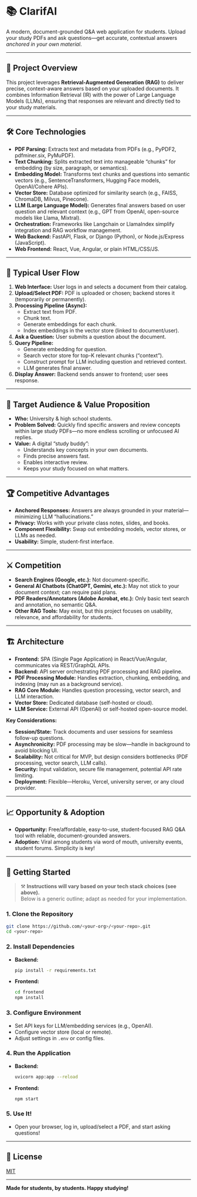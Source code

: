 # 📚 ClarifAI

A modern, document-grounded Q&A web application for students. Upload your study PDFs and ask questions—get accurate, contextual answers *anchored in your own material*.

---

## 🚀 Project Overview

This project leverages **Retrieval-Augmented Generation (RAG)** to deliver precise, context-aware answers based on your uploaded documents. It combines Information Retrieval (IR) with the power of Large Language Models (LLMs), ensuring that responses are relevant and directly tied to your study materials.

---

## 🛠️ Core Technologies

- **PDF Parsing:** Extracts text and metadata from PDFs (e.g., PyPDF2, pdfminer.six, PyMuPDF).
- **Text Chunking:** Splits extracted text into manageable “chunks” for embedding (by size, paragraph, or semantics).
- **Embedding Model:** Transforms text chunks and questions into semantic vectors (e.g., SentenceTransformers, Hugging Face models, OpenAI/Cohere APIs).
- **Vector Store:** Database optimized for similarity search (e.g., FAISS, ChromaDB, Milvus, Pinecone).
- **LLM (Large Language Model):** Generates final answers based on user question and relevant context (e.g., GPT from OpenAI, open-source models like Llama, Mixtral).
- **Orchestration:** Frameworks like Langchain or LlamaIndex simplify integration and RAG workflow management.
- **Web Backend:** FastAPI, Flask, or Django (Python), or Node.js/Express (JavaScript).
- **Web Frontend:** React, Vue, Angular, or plain HTML/CSS/JS.

---

## 🧩 Typical User Flow

1. **Web Interface:** User logs in and selects a document from their catalog.
2. **Upload/Select PDF:** PDF is uploaded or chosen; backend stores it (temporarily or permanently).
3. **Processing Pipeline (Async):**
    - Extract text from PDF.
    - Chunk text.
    - Generate embeddings for each chunk.
    - Index embeddings in the vector store (linked to document/user).
4. **Ask a Question:** User submits a question about the document.
5. **Query Pipeline:**
    - Generate embedding for question.
    - Search vector store for top-K relevant chunks (“context”).
    - Construct prompt for LLM including question and retrieved context.
    - LLM generates final answer.
6. **Display Answer:** Backend sends answer to frontend; user sees response.

---

## 🎯 Target Audience & Value Proposition

- **Who:** University & high school students.
- **Problem Solved:** Quickly find specific answers and review concepts within large study PDFs—no more endless scrolling or unfocused AI replies.
- **Value:** A digital “study buddy”:
    - Understands key concepts in your own documents.
    - Finds precise answers fast.
    - Enables interactive review.
    - Keeps your study focused on what matters.

---

## 🏆 Competitive Advantages

- **Anchored Responses:** Answers are always grounded in your material—minimizing LLM “hallucinations.”
- **Privacy:** Works with your private class notes, slides, and books.
- **Component Flexibility:** Swap out embedding models, vector stores, or LLMs as needed.
- **Usability:** Simple, student-first interface.

---

## ⚔️ Competition

- **Search Engines (Google, etc.):** Not document-specific.
- **General AI Chatbots (ChatGPT, Gemini, etc.):** May not stick to your document context; can require paid plans.
- **PDF Readers/Annotators (Adobe Acrobat, etc.):** Only basic text search and annotation, no semantic Q&A.
- **Other RAG Tools:** May exist, but this project focuses on usability, relevance, and affordability for students.

---

## 🏗️ Architecture

- **Frontend:** SPA (Single Page Application) in React/Vue/Angular, communicates via REST/GraphQL APIs.
- **Backend:** API server orchestrating PDF processing and RAG pipeline.
- **PDF Processing Module:** Handles extraction, chunking, embedding, and indexing (may run as a background service).
- **RAG Core Module:** Handles question processing, vector search, and LLM interaction.
- **Vector Store:** Dedicated database (self-hosted or cloud).
- **LLM Service:** External API (OpenAI) or self-hosted open-source model.

**Key Considerations:**
- **Session/State:** Track documents and user sessions for seamless follow-up questions.
- **Asynchronicity:** PDF processing may be slow—handle in background to avoid blocking UI.
- **Scalability:** Not critical for MVP, but design considers bottlenecks (PDF processing, vector search, LLM calls).
- **Security:** Input validation, secure file management, potential API rate limiting.
- **Deployment:** Flexible—Heroku, Vercel, university server, or any cloud provider.

---

## 📈 Opportunity & Adoption

- **Opportunity:** Free/affordable, easy-to-use, student-focused RAG Q&A tool with reliable, document-grounded answers.
- **Adoption:** Viral among students via word of mouth, university events, student forums. Simplicity is key!

---

## 📝 Getting Started

> ⚒️ **Instructions will vary based on your tech stack choices (see above).**  
> Below is a generic outline; adapt as needed for your implementation.

### 1. Clone the Repository

```bash
git clone https://github.com/<your-org>/<your-repo>.git
cd <your-repo>
```

### 2. Install Dependencies

- **Backend:**  
  ```bash
  pip install -r requirements.txt
  ```
- **Frontend:**  
  ```bash
  cd frontend
  npm install
  ```

### 3. Configure Environment

- Set API keys for LLM/embedding services (e.g., OpenAI).
- Configure vector store (local or remote).
- Adjust settings in `.env` or config files.

### 4. Run the Application

- **Backend:**  
  ```bash
  uvicorn app:app --reload
  ```
- **Frontend:**  
  ```bash
  npm start
  ```

### 5. Use It!

- Open your browser, log in, upload/select a PDF, and start asking questions!


---

## 📄 License

[MIT](LICENSE)

---

**Made for students, by students. Happy studying!**
